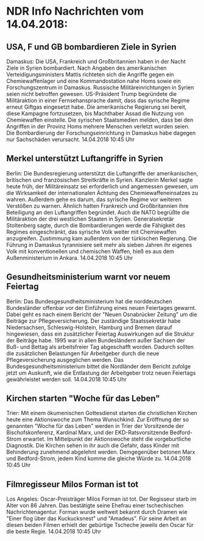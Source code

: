 # NDR Info Nachrichten vom 14.04.2018:


## USA, F und GB bombardieren Ziele in Syrien
Damaskus: Die USA, Frankreich und Großbritannien haben in der Nacht Ziele in Syrien bombardiert. Nach Angaben des amerikanischen Verteidigungsministers Mattis richteten sich die Angriffe gegen ein Chemiewaffenlager und eine Kommandostation nahe Homs sowie ein Forschungszentrum in Damaskus. Russische Militäreinrichtungen in Syrien seien nicht betroffen gewesen. US-Präsident Trump begründete die Militäraktion in einer Fernsehansprache damit, dass das syrische Regime erneut Giftgas eingesetzt habe. Die amerikanische Regierung sei bereit, diese Kampagne fortzusetzen, bis Machthaber Assad die Nutzung von Chemiewaffen einstelle. Die syrischen Staatsmedien melden, dass bei den Angriffen in der Provinz Homs mehrere Menschen verletzt worden seien. Die Bombardierung der Forschungseinrichtung in Damaskus habe dagegen nur Sachschäden verursacht. 14.04.2018 10:45 Uhr 

## Merkel unterstützt Luftangriffe in Syrien
Berlin: Die Bundesregierung unterstützt die Luftangriffe der amerikanischen, britischen und französischen Streitkräfte in Syrien. Kanzlerin Merkel sagte heute früh, der Militäreinsatz sei erforderlich und angemessen gewesen, um die Wirksamkeit der internationalen Ächtung des Chemiewaffeneinsatzes zu wahren. Außerdem gehe es darum, das syrische Regime vor weiteren Verstößen zu warnen. Ähnlich hatten Frankreich und Großbritannien ihre Beteiligung an den Luftangriffen begründet. Auch die NATO begrüßte die Militäraktion der drei westlichen Staaten in Syrien. Generalsekretär Stoltenberg sagte, durch die Bombardierungen werde die Fähigkeit des Regimes eingeschränkt, das syrische Volk weiter mit Chemiewaffen anzugreifen. Zustimmung kam außerdem von der türkischen Regierung. Die Führung in Damaskus tyrannisiere seit mehr als sieben Jahren ihr eigenes Volk mit konventionellen und chemischen Waffen, hieß es aus dem Außenministerium in Ankara. 14.04.2018 10:45 Uhr 

## Gesundheitsministerium warnt vor neuem Feiertag
Berlin: Das Bundesgesundheitsministerium hat die norddeutschen Bundesländer offenbar vor der Einführung eines neuen Feiertages gewarnt. Dabei geht es nach einem Bericht der "Neuen Osnabrücker Zeitung" um die Beiträge zur Pflegeversicherung. Der zuständige Staatssekretär habe Niedersachsen, Schleswig-Holstein, Hamburg und Bremen darauf hingewiesen, dass ein zusätzlicher Feiertag Auswirkungen auf die Struktur der Beiträge habe. 1995 war in allen Bundesländern außer Sachsen der Buß- und Bettag als arbeitsfreier Tag abgeschafft worden. Dadurch sollten die zusätzlichen Belastungen für Arbeitgeber durch die neue Pflegeversicherung ausgeglichen werden. Das Bundesgesundheitsministerium bittet die Nordländer dem Bericht zufolge jetzt um Auskunft, wie die Entlastung der Arbeitgeber trotz neuen Feiertags gewährleistet werden soll. 14.04.2018 10:45 Uhr 

## Kirchen starten "Woche für das Leben"
Trier: Mit einem ökumenischen Gottesdienst starten die christlichen Kirchen heute eine Aktionswoche zum Thema Wunschkind. Zur Eröffnung der so genannten "Woche für das Leben" werden in Trier der Vorsitzende der Bischofskonferenz, Kardinal Marx, und der EKD-Ratsvorsitzende Bedford-Strom erwartet. Im Mittelpunkt der Aktionswoche steht die vorgeburtliche Diagnostik. Die Kirchen sehen in ihr auch die Gefahr, dass Kinder mit Behinderung zunehmend abgelehnt werden. Demgegenüber betonen Marx und Bedford-Strom, jedem Kind komme die gleiche Würde zu. 14.04.2018 10:45 Uhr 

## Filmregisseur Milos Forman ist tot
Los Angeles: Oscar-Preisträger Milos Forman ist tot. Der Regisseur starb im Alter von 86 Jahren. Das bestätigte seine Ehefrau einer tschechischen Nachrichtenagentur. Forman wurde weltweit bekannt durch Dramen wie "Einer flog über das Kuckucksnest" und "Amadeus". Für seine Arbeit an diesen beiden Filmen erhielt der gebürtige Tscheche jeweils den Oscar für die beste Regie. 14.04.2018 10:45 Uhr 
